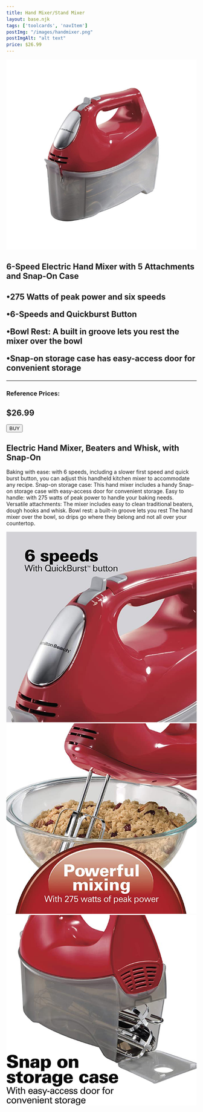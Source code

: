 ```yaml
---
title: Hand Mixer/Stand Mixer
layout: base.njk
tags: ['toolcards', 'navItem']
postImg: "/images/handmixer.png"
postImgAlt: "alt text"
price: $26.99
---
```

<section class="tool_container">
       <img src ="/images/Electric Hand Mixer.jpg">
      <div class="text">
        <h1>6-Speed Electric Hand Mixer with 5 Attachments and Snap-On Case<h1>
        <p>•275 Watts of peak power and six speeds</p>
        <p>•6-Speeds and Quickburst Button</p>
        <p>•Bowl Rest: A built in groove lets you rest the mixer over the bowl</p>
        <p>•Snap-on storage case has easy-access door for convenient storage</p>
        <hr />
        <!--  need add colors in the checked css-->
        <span class="fa fa-star checked"></span>
        <span class="fa fa-star checked"></span>
        <span class="fa fa-star checked"></span>
        <span class="fa fa-star"></span>
        <span class="fa fa-star"></span>
       <h3>Reference Prices: <h2>$26.99</h2> </h3> 
        <form method="get" action="https://www.amazon.com/Hamilton-Beach-079531761001-62633R-Electric/dp/B0075WALL4?ots=1&slotNum=18&imprToken=08c0c70a-7a08-acf3-9ec&&linkCode=ll1&tag=bhgamzhupdateessentialbakingtoolsabeck0821-20&linkId=e5bd010ba3521a884e34d26bbe886d52&language=en_US&ref_=as_li_ss_tl"><button class="button" type ="submit">BUY</button></form>
      </div>
        </section>
    <!-- content-->
    <div class="toolbody">
        <div class="bodycontext">
         <h2>Electric Hand Mixer, Beaters and Whisk, with Snap-On </h2>
        <p>Baking with ease: with 6 speeds, including a slower first speed and quick burst button, you can adjust this handheld kitchen mixer to accommodate any recipe.
          Snap-on storage case: This hand mixer includes a handy Snap-on storage case with easy-access door for convenient storage.
          Easy to handle: with 275 watts of peak power to handle your baking needs.
          Versatile attachments: The mixer includes easy to clean traditional beaters, dough hooks and whisk.
            Bowl rest: a built-in groove lets you rest The hand mixer over the bowl, so drips go where they belong and not all over your countertop.</p>
        </div>
        <div class="bodyimg">
     <img src ="/images/tooldetail/mix1.jpg">
          <img src ="/images/tooldetail/mix2.jpg"> 
          <img src ="/images/tooldetail/mix3.jpg"> 
        </div>
      </div>



